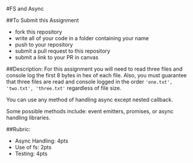 #FS and Async

##To Submit this Assignment
  * fork this repository
  * write all of your code in a folder containing your name
  * push to your repository
  * submit a pull request to this repository
  * submit a link to your PR in canvas

##Description:
For this assignment you will need to read three files and console 
log the first 8 bytes in hex of each file.
Also, you must guarantee that three files are read and console logged in the 
order `'one.txt', 'two.txt', 'three.txt'` regardless of file size. 

You can use any method of handling async except nested callback.

Some possible methods include: event emitters, promises, or async handling libraries.

##Rubric:
  * Async Handling: 4pts
  * Use of fs: 2pts
  * Testing: 4pts
